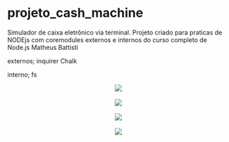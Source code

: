 # projeto_cash_machine
Simulador de caixa eletrônico via terminal.
Projeto criado para praticas de  NODEjs com coremodules externos e internos do curso completo de Node.js
Matheus Battisti

externos;
inquirer
Chalk

interno;
fs
<div align="center">
<img src="https://user-images.githubusercontent.com/67767489/162194843-b9fda1ec-e6d6-4ea8-beac-3a33b411360c.PNG"><br/><br/>
<img src="https://user-images.githubusercontent.com/67767489/162195010-226540a2-fc82-42ce-9274-49d44db8283f.PNG"> <br/><br/>
<img src="https://user-images.githubusercontent.com/67767489/162195125-4e5e2875-6801-4148-afaf-349c1683fff6.PNG"><br/><br/>
<img src="https://user-images.githubusercontent.com/67767489/162195230-39d07f24-c633-4f7c-a72c-597c7c4060dc.PNG"> 
</div>


